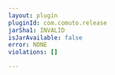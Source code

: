 ```yaml
---
layout: plugin
pluginId: com.comuto.release
jarSha1: INVALID
isJarAvailable: false
error: NONE
violations: []

---
```

